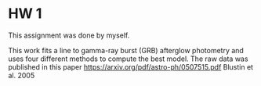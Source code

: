# HW 1 
This assignment was done by myself.

This work fits a line to gamma-ray burst (GRB) afterglow photometry and uses four different methods to compute the best model. The raw data was published in this paper https://arxiv.org/pdf/astro-ph/0507515.pdf Blustin et al. 2005
